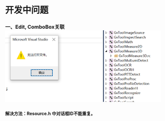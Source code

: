 # 开发中问题

### 一、Edit, ComboBox关联![](/VC++/media/rc问题.png)

### 

#### **解决方法：Resource.h 中对话框ID不能重复。**



